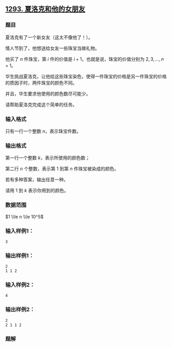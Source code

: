 ## [1293\. 夏洛克和他的女朋友](https://www.acwing.com/problem/content/1295/)

### 题目

夏洛克有了一个新女友（这太不像他了！）。

情人节到了，他想送给女友一些珠宝当做礼物。

他买了 $n$ 件珠宝，第 $i$ 件的价值是 $i+1$，也就是说，珠宝的价值分别为 $2,3,…,n+1$。

华生挑战夏洛克，让他给这些珠宝染色，使得一件珠宝的价格是另一件珠宝的价格的质因子时，两件珠宝的颜色不同。

并且，华生要求他使用的颜色数尽可能少。

请帮助夏洛克完成这个简单的任务。

### 输入格式

只有一行一个整数 $n$，表示珠宝件数。

### 输出格式

第一行一个整数 $k$，表示所使用的颜色数；

第二行 $n$ 个整数，表示第 $1$ 到第 $n$ 件珠宝被染成的颜色。

若有多种答案，输出任意一种。

请用 $1$ 到 $k$ 表示你用到的颜色。

### 数据范围

$1 \\le n \\le 10^5$

### 输入样例1：

```
3
```

### 输出样例1：

```
2
1 1 2
```

### 输入样例2：

```
4
```

### 输出样例2：

```
2
2 1 1 2
```

### 题解

